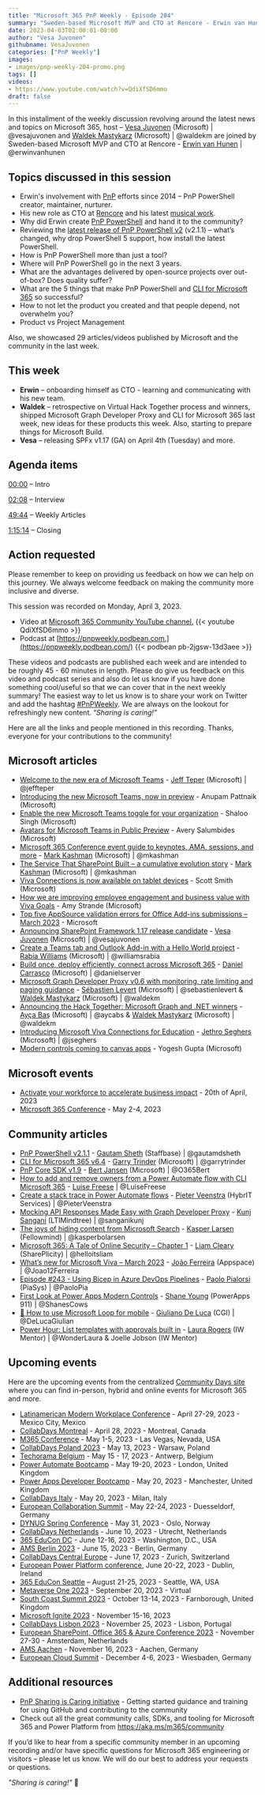 ```yaml
---
title: "Microsoft 365 PnP Weekly - Episode 204"
summary: "Sweden-based Microsoft MVP and CTO at Rencore - Erwin van Hunen, joins Microsoft’s Vesa Juvonen and Waldek Mastykarz in a discussion on Erwin’s new role at Rencore, his involvement in the community including the creation of PnP PowerShell, plus 29 articles/videos."
date: 2023-04-03T02:00:01-00:00
author: "Vesa Juvonen"
githubname: VesaJuvonen
categories: ["PnP Weekly"]
images:
- images/pnp-weekly-204-promo.png
tags: []
videos:
- https://www.youtube.com/watch?v=QdiXfSD6mmo
draft: false
---
```

 
In this installment of the weekly discussion revolving around the latest news and topics on Microsoft 365, host – [Vesa Juvonen](http://twitter.com/vesajuvonen) (Microsoft) | @vesajuvonen and [Waldek Mastykarz](http://twitter.com/waldekm) (Microsoft) | @waldekm are joined by Sweden-based Microsoft MVP and CTO at Rencore - [Erwin van Hunen](https://twitter.com/erwinvanhunen) | @erwinvanhunen

## Topics discussed in this session

* Erwin's involvement with [PnP](https://aka.ms/community/home) efforts since 2014 – PnP PowerShell creator, maintainer, nurturer.
* His new role as CTO at [Rencore](https://rencore.com/) and his latest [musical work](https://www.youtube.com/@ErwinvanHunen). 
* Why did Erwin create [PnP PowerShell](https://pnp.github.io/powershell/) and hand it to the community?
* Reviewing the [latest release of PnP PowerShell v2](https://pnp.github.io/blog/pnp-powershell/pnp-powershell-v2-1-1/) (v2.1.1) – what’s changed, why drop PowerShell 5 support, how install the latest PowerShell.
* How is PnP PowerShell more than just a tool?
* Where will PnP PowerShell go in the next 3 years.
* What are the advantages delivered by open-source projects over out-of-box? Does quality suffer?
* What are the 5 things that make PnP PowerShell and [CLI for Microsoft 365](https://pnp.github.io/cli-microsoft365/) so successful?
* How to not let the product you created and that people depend, not overwhelm you?
* Product vs Project Management

Also, we showcased 29 articles/videos published by Microsoft and the community in the last week.

## This week

* **Erwin** – onboarding himself as CTO - learning and communicating with his new team.
* **Waldek** – retrospective on Virtual Hack Together process and winners, shipped Microsoft Graph Developer Proxy and CLI for Microsoft 365 last week, new ideas for these products this week. Also, starting to prepare things for Microsoft Build.
* **Vesa** – releasing SPFx v1.17 (GA) on April 4th (Tuesday) and more.

## Agenda items

[00:00](https://youtu.be/QdiXfSD6mmo?t=0) – Intro

[02:08](https://youtu.be/QdiXfSD6mmo?t=128) – Interview

[49:44](https://youtu.be/QdiXfSD6mmo?t=2961) – Weekly Articles

[1:15:14](https://youtu.be/QdiXfSD6mmo?t=4514) – Closing

## Action requested

Please remember to keep on providing us feedback on how we can help on this journey. We always welcome feedback on making the community more inclusive and diverse.

This session was recorded on Monday, April 3, 2023.

*   Video at [Microsoft 365 Community YouTube channel.](https://aka.ms/m365pnp-videos)
    {{< youtube QdiXfSD6mmo >}}
*   Podcast at [https://pnpweekly.podbean.com.](https://pnpweekly.podbean.com/) 
    {{< podbean pb-2jgsw-13d3aee >}}

These videos and podcasts are published each week and are intended to be roughly 45 - 60 minutes in length.  Please do give us feedback on this video and podcast series and also do let us know if you have done something cool/useful so that we can cover that in the next weekly summary! The easiest way to let us know is to share your work on Twitter and add the hashtag [#PnPWeekly](https://twitter.com/search?q=%23pnpweekly). We are always on the lookout for refreshingly new content. “_Sharing is caring!”_ 

Here are all the links and people mentioned in this recording. Thanks, everyone for your contributions to the community!

## Microsoft articles

* [Welcome to the new era of Microsoft Teams](https://www.microsoft.com/microsoft-365/blog/2023/03/27/welcome-to-the-new-era-of-microsoft-teams/) - [Jeff Teper](https://twitter.com/jeffteper) (Microsoft) | @jeffteper
* [Introducing the new Microsoft Teams, now in preview](https://techcommunity.microsoft.com/t5/microsoft-teams-blog/introducing-the-new-microsoft-teams-now-in-preview/ba-p/3774406) - Anupam Pattnaik (Microsoft)
* [Enable the new Microsoft Teams toggle for your organization](https://techcommunity.microsoft.com/t5/microsoft-teams-blog/enable-the-new-microsoft-teams-toggle-for-your-organization/ba-p/3781345) - Shaloo Singh (Microsoft)
* [Avatars for Microsoft Teams in Public Preview](https://techcommunity.microsoft.com/t5/microsoft-teams-blog/avatars-for-microsoft-teams-in-public-preview/ba-p/3774421) - Avery Salumbides (Microsoft)
* [Microsoft 365 Conference event guide to keynotes, AMA, sessions, and more](https://techcommunity.microsoft.com/t5/microsoft-sharepoint-blog/microsoft-365-conference-event-guide-to-keynotes-ama-sessions/ba-p/3780314) - [Mark Kashman](https://twitter.com/mkashman) (Microsoft) | @mkashman
* [The Service That SharePoint Built – a cumulative evolution story](https://techcommunity.microsoft.com/t5/microsoft-sharepoint-blog/the-service-that-sharepoint-built-a-cumulative-evolution-story/ba-p/3780245) - [Mark Kashman](https://twitter.com/mkashman) (Microsoft) | @mkashman
* [Viva Connections is now available on tablet devices](https://techcommunity.microsoft.com/t5/microsoft-viva-blog/viva-connections-is-now-available-on-tablet-devices/ba-p/3775718) - Scott Smith (Microsoft)
* [How we are improving employee engagement and business value with Viva Goals](https://techcommunity.microsoft.com/t5/microsoft-viva-blog/how-we-are-improving-employee-engagement-and-business-value-with/ba-p/3782418) - Amy Strande (Microsoft)
* [Top five AppSource validation errors for Office Add-ins submissions – March 2023](https://devblogs.microsoft.com/microsoft365dev/top-five-appsource-validation-errors-for-office-add-ins-submissions-march-2023/) - Microsoft
* [Announcing SharePoint Framework 1.17 release candidate](https://devblogs.microsoft.com/microsoft365dev/announcing-sharepoint-framework-1-17-release-candidate/) - [Vesa Juvonen](https://twitter.com/vesajuvonen) (Microsoft) | @vesajuvonen
* [Create a Teams tab and Outlook Add-in with a Hello World project](https://devblogs.microsoft.com/microsoft365dev/create-a-teams-tab-and-outlook-add-in-with-a-hello-world-project/) - [Rabia Williams](https://twitter.com/williamsrabia) (Microsoft) | @williamsrabia
* [Build once, deploy efficiently, connect across Microsoft 365](https://devblogs.microsoft.com/microsoft365dev/build-once-deploy-efficiently-connect-across-microsoft-365/) - [Daniel Carrasco](https://twitter.com/danielserver) (Microsoft) | @danielserver
* [Microsoft Graph Developer Proxy v0.6 with monitoring, rate limiting and paging guidance](https://devblogs.microsoft.com/microsoft365dev/microsoft-graph-developer-proxy-v0-6-monitoring-rate-limiting-paging-guidance/) - [Sébastien Levert](https://twitter.com/sebastienlevert) (Microsoft) | @sebastienlevert & [Waldek Mastykarz](https://twitter.com/waldekm) (Microsoft) | @waldekm
* [Announcing the Hack Together: Microsoft Graph and .NET winners](https://devblogs.microsoft.com/microsoft365dev/announcing-the-hack-together-microsoft-graph-and-net-winners/) - [Ayça Baş](https://twitter.com/aycabs) (Microsoft) | @aycabs & [Waldek Mastykarz](https://twitter.com/waldekm) (Microsoft) | @waldekm
* [Introducing Microsoft Viva Connections for Education](https://techcommunity.microsoft.com/t5/education-blog/introducing-microsoft-viva-connections-for-education/ba-p/3774464) - [Jethro Seghers](https://twitter.com/jseghers) (Microsoft) | @jseghers
* [Modern controls coming to canvas apps](https://powerapps.microsoft.com/blog/modern-controls-coming-to-canvas-apps/) - Yogesh Gupta (Microsoft)

## Microsoft events

* [Activate your workforce to accelerate business impact](https://msvivasummit.eventcore.com/?ocid=cmmsrsdhi5a&culture=en-us&country=us) - 20th of April, 2023
* [Microsoft 365 Conference](https://m365conf.com/) - May 2-4, 2023

## Community articles

* [PnP PowerShell v2.1.1](https://pnp.github.io/blog/pnp-powershell/pnp-powershell-v2-1-1/) - [Gautam Sheth](https://twitter.com/gautamdsheth) (Staffbase) | @gautamdsheth
* [CLI for Microsoft 365 v6.4](https://pnp.github.io/blog/cli-for-microsoft-365/cli-for-microsoft-365-v6-4/) - [Garry Trinder](https://twitter.com/garrytrinder) (Microsoft) | @garrytrinder
* [PnP Core SDK v1.9](https://pnp.github.io/blog/pnp-core-sdk/pnp-core-sdk-v1-9/) - [Bert Jansen](https://twitter.com/O365Bert) (Microsoft) | @O365Bert
* [How to add and remove owners from a Power Automate flow with CLI Microsoft 365](https://pnp.github.io/blog/post/how-to-add-or-remove-owners-from-a-power-automate-flow-with-cli-microsoft365/) - [Luise Freese](https://twitter.com/LuiseFreese) | @LuiseFreese
* [Create a stack trace in Power Automate flows](https://sharepains.com/2023/03/31/create-a-stack-trace-in-power-automate-flows/) - [Pieter Veenstra](https://twitter.com/PieterVeenstra) (HybrIT Services) | @PieterVeenstra
* [Mocking API Responses Made Easy with Graph Developer Proxy](https://kunjsangani.com/2023/04/mocking-api-responses-made-easy-with-graph-developer-proxy/) - [Kunj Sangani](https://twitter.com/sanganikunj) (LTIMindtree) | @sanganikunj
* [The joys of hiding content from Microsoft Search](https://ms365thinking.blogspot.com/2023/03/the-joys-of-hiding-content-from.html) - [Kasper Larsen](https://twitter.com/kasperbolarsen) (Fellowmind) | @kasperbolarsen
* [Microsoft 365: A Tale of Online Security – Chapter 1](https://helloitsliam.com/2023/03/28/microsoft-365-a-tale-of-online-security-chapter-1/) - [Liam Cleary](https://twitter.com/helloitsliam) (SharePlicity) | @helloitsliam
* [What’s new for Microsoft Viva – March 2023](https://teams.handsontek.net/2023/04/03/whats-new-microsoft-viva-march-2023/) - [João Ferreira](https://twitter.com/Joao12Ferreira) (Appspace) | @Joao12Ferreira
* [Episode #243 - Using Bicep in Azure DevOps Pipelines](https://www.youtube.com/watch?v=XPg39MzQYYE) - [Paolo Pialorsi](https://twitter.com/PaoloPia) (PiaSys) | @PaoloPia
* [First Look at Power Apps Modern Controls](https://www.youtube.com/watch?v=8JI_NSuIQTI) - [Shane Young](https://twitter.com/ShanesCows) (PowerApps 911) | @ShanesCows
* [📲 How to use Microsoft Loop for mobile](https://www.youtube.com/watch?v=bD8sZrcGvIQ) - [Giuliano De Luca](https://twitter.com/DeLucaGiulian) (CGI) | @DeLucaGiulian
* [Power Hour: List templates with approvals built in](https://www.youtube.com/watch?v=jukhVSic3Fw) - [Laura Rogers](https://twitter.com/WonderLaura) (IW Mentor) | @WonderLaura & Joelle Jobson (IW Mentor)

## Upcoming events

Here are the upcoming events from the centralized [Community Days site](https://communitydays.org/events?when=upcoming) where you can find in-person, hybrid and online events for Microsoft 365 and more.

* [Latinamerican Modern Workplace Conference](https://www.communitydays.org/event/2023-04-27/get-cslatam-conference-2023) - April 27-29, 2023 - Mexico City, Mexico
* [CollabDays Montreal](https://www.collabdays.org/2023-montreal/) - April 28, 2023 - Montreal, Canada
* [M365 Conference](https://m365conf.com/#!/) - May 1-5, 2023 - Las Vegas, Nevada, USA
* [CollabDays Poland 2023](https://www.communitydays.org/event/2023-05-13/collabdays-poland-2023) - May 13, 2023 - Warsaw, Poland
* [Techorama Belgium](https://www.techorama.be/) - May 15 - 17, 2023 - Antwerp, Belgium
* [Power Automate Bootcamp](https://www.communitydays.org/event/2023-05-19/power-automate-bootcamp-2023) - May 19-20, 2023 - London, United Kingdom
* [Power Apps Developer Bootcamp](https://www.communitydays.org/event/2023-05-20/power-apps-developer-bootcamp) - May 20, 2023 - Manchester, United Kingdom
* [CollabDays Italy](https://www.collabdays.org/2023-italy/) - May 20, 2023 - Milan, Italy
* [European Collaboration Summit](https://www.collabsummit.eu/) - May 22-24, 2023 - Duesseldorf, Germany
* [DYNUG Spring Conference](https://www.communitydays.org/event/2023-05-31/dynug-spring-conference) - May 31, 2023 - Oslo, Norway
* [CollabDays Netherlands](https://www.communitydays.org/event/2023-06-10/collabdays-netherlands-2023) - June 10, 2023 - Utrecht, Netherlands
* [365 EduCon DC](https://365educon.com/DC/) - June 12-16, 2023 - Washington, D.C., USA
* [AMS Berlin 2023](https://www.communitydays.org/event/2023-06-15/amsberlin-2023) - June 15, 2023 - Berlin, Germany
* [CollabDays Central Europe](https://www.collabdays.org/2023-ce/) - June 17, 2023 - Zurich, Switzerland
* [European Power Platform conference](https://www.sharepointeurope.com/european-power-platform-conference/), June 20-22, 2023 - Dublin, Ireland
* [365 EduCon Seattle](https://365educon.com/Seattle/) – August 21-25, 2023 - Seattle, WA, USA
* [Metaverse One 2023](https://www.communitydays.org/event/2023-09-20/metaverse-one-2023) - September 20, 2023 - Virtual
* [South Coast Summit 2023](https://www.southcoastsummit.com/) - October 13-14, 2023 - Farnborough, United Kingdom
* [Microsoft Ignite 2023](https://ignite.microsoft.com/) - November 15-16, 2023
* [CollabDays Lisbon 2023](https://www.collabdays.org/2023-lisbon/) - November 25, 2023 - Lisbon, Portugal
* [European SharePoint, Office 365 & Azure Conference 2023](https://www.sharepointeurope.com/) - November 27-30 - Amsterdam, Netherlands
* [AMS Aachen](https://www.communitydays.org/event/2023-11-16/ams-aachen) - November 16, 2023 - Aachen, Germany
* [European Cloud Summit](https://www.cloudsummit.eu/) - December 4-6, 2023 - Wiesbaden, Germany

## Additional resources

* [PnP Sharing is Caring initiative](https://aka.ms/sharing-is-caring) - Getting started guidance and training for using GitHub and contributing to the community
* Check out all the great community calls, SDKs, and tooling for Microsoft 365 and Power Platform from <https://aka.ms/m365/community>

If you’d like to hear from a specific community member in an upcoming recording and/or have specific questions for Microsoft 365 engineering or visitors – please let us know. We will do our best to address your requests or questions.

_"Sharing is caring!"_ 🧡


